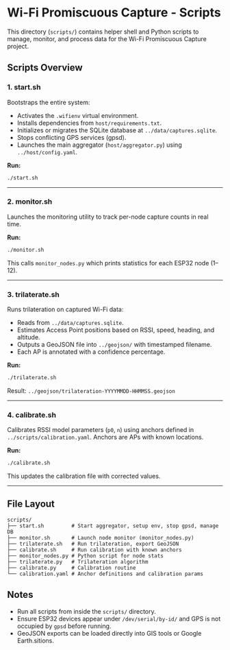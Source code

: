 # Wi-Fi Promiscuous Capture - Scripts

This directory (`scripts/`) contains helper shell and Python scripts to manage,
monitor, and process data for the Wi-Fi Promiscuous Capture project.

## Scripts Overview

### 1. start.sh
Bootstraps the entire system:
- Activates the `.wifienv` virtual environment.
- Installs dependencies from `host/requirements.txt`.
- Initializes or migrates the SQLite database at `../data/captures.sqlite`.
- Stops conflicting GPS services (gpsd).
- Launches the main aggregator (`host/aggregator.py`) using `../host/config.yaml`.

**Run:**
```bash
./start.sh
```

---

### 2. monitor.sh
Launches the monitoring utility to track per-node capture counts in real time.

**Run:**
```bash
./monitor.sh
```

This calls `monitor_nodes.py` which prints statistics for each ESP32 node (1–12).

---

### 3. trilaterate.sh
Runs trilateration on captured Wi-Fi data:
- Reads from `../data/captures.sqlite`.
- Estimates Access Point positions based on RSSI, speed, heading, and altitude.
- Outputs a GeoJSON file into `../geojson/` with timestamped filename.
- Each AP is annotated with a confidence percentage.

**Run:**
```bash
./trilaterate.sh
```

Result: `../geojson/trilateration-YYYYMMDD-HHMMSS.geojson`

---

### 4. calibrate.sh
Calibrates RSSI model parameters (`p0`, `n`) using anchors defined in
`../scripts/calibration.yaml`. Anchors are APs with known locations.

**Run:**
```bash
./calibrate.sh
```

This updates the calibration file with corrected values.

---

## File Layout

```
scripts/
├── start.sh         # Start aggregator, setup env, stop gpsd, manage DB
├── monitor.sh       # Launch node monitor (monitor_nodes.py)
├── trilaterate.sh   # Run trilateration, export GeoJSON
├── calibrate.sh     # Run calibration with known anchors
├── monitor_nodes.py # Python script for node stats
├── trilaterate.py   # Trilateration algorithm
├── calibrate.py     # Calibration routine
└── calibration.yaml # Anchor definitions and calibration params
```

## Notes
- Run all scripts from inside the `scripts/` directory.
- Ensure ESP32 devices appear under `/dev/serial/by-id/` and GPS is not occupied by `gpsd` before running.
- GeoJSON exports can be loaded directly into GIS tools or Google Earth.sitions.
